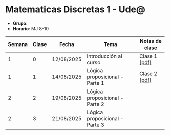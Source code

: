# Matematicas Discretas 1 - Ude@

* **Grupo**: 
* **Horario**: MJ 8-10


| Semana | Clase | Fecha        | Tema                               | Notas de clase                            |
|--------|-------|--------------|------------------------------------|-------------------------------------------|
| 1      | 0     | 12/08/2025   | Introducción al curso              | Clase 1 [[pdf]](clase01_12-08-2025.pdf)   |
| 1      | 1     | 14/08/2025   | Lógica proposicional - Parte 1     | Clase 2 [[pdf]](clase02_14-08-2025.pdf)   |
| 2      | 2     | 19/08/2025   | Lógica proposicional - Parte 2     |                                           |
| 2      | 3     | 21/08/2025   | Lógica proposicional - Parte 3     |                                           |
